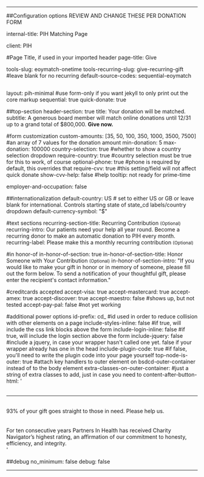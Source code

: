 ---

##Configuration options REVIEW AND CHANGE THESE PER DONATION FORM

internal-title: PIH Matching Page

client: PIH

#Page Title, if used in your imported header
page-title: Give

tools-slug: eoymatch-onetime
tools-recurring-slug: give-recurring-gift #leave blank for no recurring
default-source-codes: sequential-eoymatch

##
layout: pih-minimal  #use form-only if you want jekyll to only print out the core markup
sequential: true
quick-donate: true

##top-section
header-section: true
title: Your donation will be matched.
subtitle: A generous board member will match online donations until 12/31 up to a grand total of $800,000. <strong>Give now.</strong> 

#form customization
custom-amounts: [35, 50, 100, 350, 1000, 3500, 7500] #an array of 7 values for the donation amount
min-donation: 5
max-donation: 100000
country-selection: true #whether to show a country selection dropdown
require-country: true #country selection must be true for this to work, of course
optional-phone: true #phone is required by default, this overrides that
require-cvv: true #this setting/field will not affect quick donate
show-cvv-help: false #help tooltip: not ready for prime-time

employer-and-occupation: false


##internationalization
default-country: US # set to either US or GB or leave blank for international. Controls starting state of state_cd labels/country dropdown
default-currency-symbol: "$"

#text sections
recurring-section-title: Recurring Contribution <small>(Optional)</small>
recurring-intro: Our patients need your help all year round. Become a recurring donor to make an automatic donation to PIH every month.
recurring-label: Please make this a monthly recurring contribution <small>(Optional)</small>

#in honor-of
in-honor-of-section: true 
in-honor-of-section-title: Honor Someone with Your Contribution <small>(Optional)</small>
in-honor-of-section-intro: "If you would like to make your gift in honor or in memory of someone, please fill out the form below. To send a notification of your thoughtful gift, please enter the recipient's contact information."

#creditcards accepted
accept-visa: true
accept-mastercard: true
accept-amex: true
accept-discover: true
accept-maestro: false #shows up, but not tested
accept-pay-pal: false  #not yet working

#additional power options
id-prefix: cd_ #id used in order to reduce collision with other elements on a page 
include-styles-inline: false #if true, will include the css link blocks above the form
include-login-inline: false #if true, will include the login section above the form
include-jquery: false #include a jquery, in case your wrapper hasn't called one yet. false if your wrapper already has one in the head
include-plugin-code: true #if false, you'll need to write the plugin code into your page yourself
top-node-is-outer: true #attach key handlers to outer element on bsdcd-outer-container instead of to the body element
extra-classes-on-outer-container: #just a string of extra classes to add, just in case you need to
content-after-button-html: '<div class="below-form clearfix"><hr style="margin-top:30px;"><br><div class="donate-stats clearfix"><span class="donate-stats-percent">93%</span> of your gift goes straight to those in need. Please help us.</div><br><div class="badge-section clearfix"><div class="donate-badges clearfix" style="text-align: center;"><img src="https://donate.pih.org/page/-/new_wrapper/comodo-ssl.gif" alt="" class="comodo"><img src="https://donate.pih.org/page/-/fundcampaigns/charitynav120x90.jpg" alt=""  class="navigator"></div><br><div class="badge-text">For ten consecutive years Partners In Health has received Charity Navigator&rsquo;s highest rating, an affirmation of our commitment to honesty, efficiency, and integrity.</div></div></div>'


##debug
no_minimum: false
debug: false

---